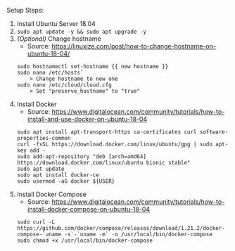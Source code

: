 Setup Steps:
1. Install Ubuntu Server 18.04
2. `sudo apt update -y && sudo apt upgrade -y`
3. *(Optional)* Change hostname
    - Source: https://linuxize.com/post/how-to-change-hostname-on-ubuntu-18-04/
    ```
    sudo hostnamectl set-hostname {{ new hostname }}
    sudo nano /etc/hosts`
        > Change hostname to new one
    sudo nano /etc/cloud/cloud.cfg
        > Set "preserve_hostname" to "true"
    ```
4. Install Docker
    - Source: https://www.digitalocean.com/community/tutorials/how-to-install-and-use-docker-on-ubuntu-18-04
    ```
    sudo apt install apt-transport-https ca-certificates curl software-properties-common
    curl -fsSL https://download.docker.com/linux/ubuntu/gpg | sudo apt-key add -
    sudo add-apt-repository "deb [arch=amd64] https://download.docker.com/linux/ubuntu bionic stable"
    sudo apt update
    sudo apt install docker-ce
    sudo usermod -aG docker ${USER}
    ```
5. Install Docker Compose
    - Source: https://www.digitalocean.com/community/tutorials/how-to-install-docker-compose-on-ubuntu-18-04
    ```
    sudo curl -L https://github.com/docker/compose/releases/download/1.21.2/docker-compose-`uname -s`-`uname -m` -o /usr/local/bin/docker-compose
    sudo chmod +x /usr/local/bin/docker-compose
    ```